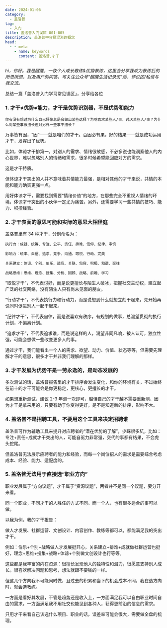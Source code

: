```yaml
---
date: 2024-01-06
category:
  - 盖洛普
tag:
  - 入门
title: 盖洛普入门误区 001-005
description: 盖洛普中容易混淆的概念
head:
  - - meta
    - name: keywords
      content: 盖洛普,才干
---
```


*hi，你好。我是醒醒，一枚个人成长教练&优势教练，这里会分享我成为教练后的所思所想，以及用户的问答，可关注公众号"醒醒生活记录仪"后，评论区/私信与我交流。*

总结一篇「盖洛普入门学习常见误区」，分享给各位

### 1. 才干≠优势≠能力，才干是优势识别器，不是优势和能力

`你有没有想过为什么自己好像总是会做出某些选择？为啥喜欢某些人/事，讨厌某些人/事？为什么对某些事很擅长但对另外一些事不擅长？`

万事皆有因，“因”——就是咱们的才干。百因必有果，好的结果——就是成功运用才干，发挥出了优势。

比如，体谅才干排第一，对别人的需求、情绪很敏感，不必多说也能洞察他人的内心世界，难以忽略别人的情绪和需求，很多时候希望能回应对方的需求。

这是才干特质。

但体谅才干突出的人并不意味着共情能力最强，是相对其他的才干来说，共情的本能和能力确实更强一点。

用好体谅才干，需要找到需要“情绪价值”的地方，在那些完全不重视人情绪的环境，体谅才干突出的小伙伴一定尤为痛苦。另外，还需要学习一些共情的技巧、能力、积攒经验。

### 2. 才干表面的意思可能和实际的意思大相径庭

盖洛普里有 34 种才干，分别命名为：

`执行力：成就、统筹、专注、公平、责任、排难、信仰、纪律、审慎`

`影响力：统率、自信、追求、竞争、沟通、取悦、行动、完美`

`关系建立：体谅、个别、伯乐、适应、关联、包容、积极、和谐、交往`

`战略思维：思维、理念、搜集、分析、回顾、战略、前瞻、学习`

“取悦才干”，不代表讨好，而是说更擅长与陌生人破冰，把握社交主动权，建立起广泛的社交网络，没有陌生人只有尚未见面的朋友。

“行动才干”，不代表执行力和行动力，而是说想到什么就想立刻干起来，先开始再说同时促进别人一起干起来。

“纪律才干”，不代表自律，而是说喜欢有秩序，有规划的做事，总渴望贯彻的执行计划，不偏离计划。

“追求才干”，不代表追求谁，而是说这样的人，渴望非同凡响，被人认可，独立性强，可能会想做一些改变更多人的事。

通过才干，我们能看出一个人的需求、欲望、动力、价值、状态等等，但需要先理解才干的意思，很多才干并非我们理解的那样。

### 3. 才干发展为优势不是一劳永逸的，是动态发展的

多次测试的话，盖洛普报告里的才干排序会发生变化，和你的环境有关，不过始终在前十的才干可能会是你更稳定，更核心，更擅长的才干。

如果想重新测试，建议 2-3 年测一次即可，越懂自己的才干越不需要重新测，因为才干是拿来用的，只要有助于你变得更好，是不是知道新的排序，影响不大。

### 4. 盖洛普不是招聘工具，不要用这个工具来决定招聘谁

盖洛普可作为辅助工具来提升对应聘者的“潜在优势的了解”，少踩很多坑，比如：专注+责任+成就才干突出的人，可能自驱力非常强，交代的事都有结果，不会虎头蛇尾。

但盖洛普无法展示应聘者的能力和经验，而每一个岗位招人的需求是需要综合考虑成本、经验、能力、适配度的。

### 5.  盖洛普无法用于直接选“职业方向”

职业发展属于“方向议题”，才干属于“资源议题”，两者并不是同一个议题，要分开来看。

同一个职业，不同才干的人胜任的方式不同。而一个人，也有很多适合的事可以做。

以我为例，我的才干报告：

做人才发展、社群运营、文创设计、内容创作、教练等都可以，都能满足我的突出才干。

例如：伯乐+个别+战略做人才发展挺开心，关系建立+排难+成就做社群运营也挺好，理念+思维+搜集+战略+体谅+个别做文创设计也行等等。

这些都是我丰富的内在资源：很擅长发现他人的独特性和潜力，很愿意支持别人成长。很喜欢解决问题和思考，想法就跟不要钱的一样。

但这几个方向我不可能同时做，且过去的积累和当下的机会成本不同，我在选方向时，就会选教练。

一方面是看好其发展，不管是趋势还是收入上，一方面满足我可以自由职业时间自由的需求，一方面满足我不用社交也能见到各种人，获得更前沿的信息的需求。

只用才干来看自己该选什么项目、职业的话，误差率可能会很大，需要做全盘的梳理。